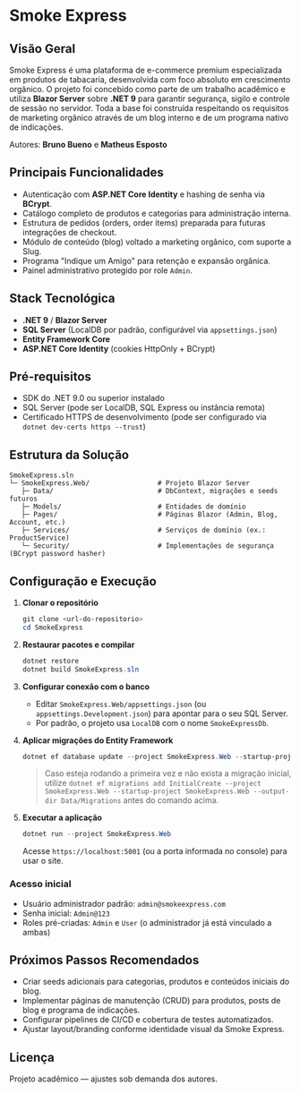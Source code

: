 # Smoke Express

## Visão Geral
Smoke Express é uma plataforma de e-commerce premium especializada em produtos de tabacaria, desenvolvida com foco absoluto em crescimento orgânico. O projeto foi concebido como parte de um trabalho acadêmico e utiliza **Blazor Server** sobre **.NET 9** para garantir segurança, sigilo e controle de sessão no servidor. Toda a base foi construída respeitando os requisitos de marketing orgânico através de um blog interno e de um programa nativo de indicações.

Autores: **Bruno Bueno** e **Matheus Esposto**

## Principais Funcionalidades
- Autenticação com **ASP.NET Core Identity** e hashing de senha via **BCrypt**.
- Catálogo completo de produtos e categorias para administração interna.
- Estrutura de pedidos (orders, order items) preparada para futuras integrações de checkout.
- Módulo de conteúdo (blog) voltado a marketing orgânico, com suporte a Slug.
- Programa "Indique um Amigo" para retenção e expansão orgânica.
- Painel administrativo protegido por role `Admin`.

## Stack Tecnológica
- **.NET 9** / **Blazor Server**
- **SQL Server** (LocalDB por padrão, configurável via `appsettings.json`)
- **Entity Framework Core**
- **ASP.NET Core Identity** (cookies HttpOnly + BCrypt)

## Pré-requisitos
- SDK do .NET 9.0 ou superior instalado
- SQL Server (pode ser LocalDB, SQL Express ou instância remota)
- Certificado HTTPS de desenvolvimento (pode ser configurado via `dotnet dev-certs https --trust`)

## Estrutura da Solução
```
SmokeExpress.sln
└─ SmokeExpress.Web/                 # Projeto Blazor Server
   ├─ Data/                          # DbContext, migrações e seeds futuros
   ├─ Models/                        # Entidades de domínio
   ├─ Pages/                         # Páginas Blazor (Admin, Blog, Account, etc.)
   ├─ Services/                      # Serviços de domínio (ex.: ProductService)
   └─ Security/                      # Implementações de segurança (BCrypt password hasher)
```

## Configuração e Execução
1. **Clonar o repositório**
   ```powershell
   git clone <url-do-repositorio>
   cd SmokeExpress
   ```

2. **Restaurar pacotes e compilar**
   ```powershell
   dotnet restore
   dotnet build SmokeExpress.sln
   ```

3. **Configurar conexão com o banco**
   - Editar `SmokeExpress.Web/appsettings.json` (ou `appsettings.Development.json`) para apontar para o seu SQL Server.
   - Por padrão, o projeto usa `LocalDB` com o nome `SmokeExpressDb`.

4. **Aplicar migrações do Entity Framework**
   ```powershell
   dotnet ef database update --project SmokeExpress.Web --startup-project SmokeExpress.Web
   ```
   > Caso esteja rodando a primeira vez e não exista a migração inicial, utilize `dotnet ef migrations add InitialCreate --project SmokeExpress.Web --startup-project SmokeExpress.Web --output-dir Data/Migrations` antes do comando acima.

5. **Executar a aplicação**
   ```powershell
   dotnet run --project SmokeExpress.Web
   ```
   Acesse `https://localhost:5001` (ou a porta informada no console) para usar o site.

### Acesso inicial
- Usuário administrador padrão: `admin@smokeexpress.com`
- Senha inicial: `Admin@123`
- Roles pré-criadas: `Admin` e `User` (o administrador já está vinculado a ambas)

## Próximos Passos Recomendados
- Criar seeds adicionais para categorias, produtos e conteúdos iniciais do blog.
- Implementar páginas de manutenção (CRUD) para produtos, posts de blog e programa de indicações.
- Configurar pipelines de CI/CD e cobertura de testes automatizados.
- Ajustar layout/branding conforme identidade visual da Smoke Express.

## Licença
Projeto acadêmico — ajustes sob demanda dos autores.
